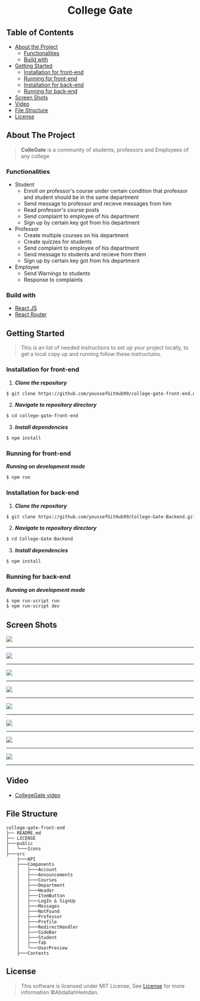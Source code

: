 
<h1 align="center"> College Gate </h1>

## Table of Contents

- [About the Project](#about-the-project)
  - [Functionalities](#functionalities)
  - [Build with](#build-with)
- [Getting Started](#getting-started)
  - [Installation for front-end](#installation-for-front-end)
  - [Running for front-end](#running-for-front-end)
  - [Installation for back-end](#installation-for-back-end)
  - [Running for back-end](#running-for-back-end)
- [Screen Shots](#screen-shots)
- [Video](#video)
- [File Structure](#file-structure)
- [License](#license)


## About The Project
> **ColleGate** is a community of students, professors and Employees of any college

### Functionalities
- Student
  - Enroll on professor's course under certain condition that professor and student should be in the same department
  - Send message to professor and recieve messages from him
  - Read professor's course posts
  - Send complaint to employee of his department
  - Sign up by certain key got from his department
- Professor
  - Create multiple courses on his department
  - Create quizzes for students
  - Send complaint to employee of his department
  - Send message to students and recieve from them
  - Sign up by certain key got from his department
- Employee
  - Send Warnings to students
  - Response to complaints 

### Build with
- [React JS](https://reactjs.org/)
- [React Router](https://reacttraining.com/react-router/web/guides/quick-start)

## Getting Started
> This is an list of needed instructions to set up your project locally, to get a local copy up and running follow these instructuins.

### Installation for front-end

1. **_Clone the repository_**

```sh
$ git clone https://github.com/youssefGitHub99/college-gate-front-end.git
```
2. **_Navigate to repository directory_**
```sh
$ cd college-gate-front-end
```

3. **_Install dependencies_**

```sh
$ npm install
```

### Running for front-end

**_Running on development mode_**
```sh
$ npm run 
```
### Installation for back-end

1. **_Clone the repository_**

```sh
$ git clone https://github.com/youssefGitHub99/College-Gate-Backend.git
```
2. **_Navigate to repository directory_**
```sh
$ cd College-Gate-Backend
```

3. **_Install dependencies_**

```sh
$ npm install
```

### Running for back-end

**_Running on development mode_**
```sh
$ npm run-script run
$ npm run-script dev
```
## Screen Shots
![](images/Login.png)
<hr />

![](images/SignUp.png)

<hr />

![](images/Courses.png)

<hr />

![](images/Course.png)

<hr />

![](images/Createcourse.png)

<hr />

![](images/EnrollCourse.png)

<hr />

![](images/ShowSideBar.PNG)

<hr />

![](images/SmallScreen.PNG)

<hr />

## Video
- [CollegeGate video](https://drive.google.com/file/d/1OQqD1L4pD9Ldq4rhuCvlOjnx0AO4MM-M/view?usp=sharing)

## File Structure
                                    
    college-gate-front-end
    ├── README.md
    ├── LICENSE
    ├───public
    │   └───Icons
    ├───src
        ├───API
        ├───Components
        │   ├───Account
        │   ├───Announcements
        │   ├───Courses
        │   ├───Department
        │   ├───Header
        │   ├───ItemButton
        │   ├───LogIn & SignUp
        │   ├───Messages
        │   ├───NotFound
        │   ├───Professor
        │   ├───Profile
        │   ├───RedirectHandler
        │   ├───SideBar
        │   ├───Student
        │   ├───Tab
        │   └───UserPreview
        ├───Contexts
 
## License

> This software is licensed under MIT License, See [License](https://github.com/AbdallahHemdan/oudFrontend/blob/master/LICENSE) for more information ©AbdallahHemdan.
